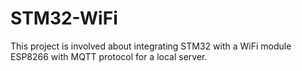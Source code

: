 # STM32-WiFi
This project is involved about integrating STM32 with a WiFi module ESP8266 with MQTT protocol for a local server.
